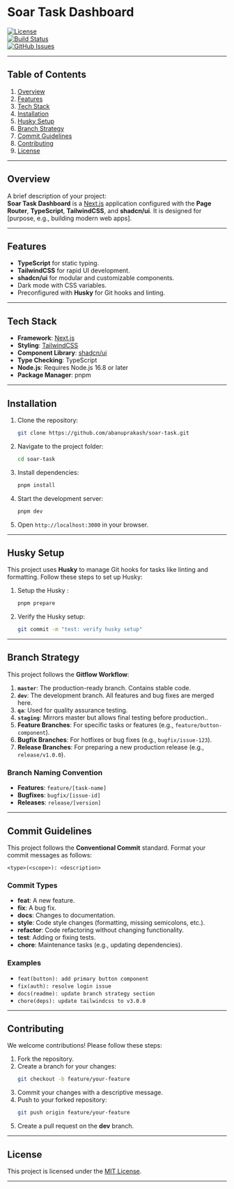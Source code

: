 # **Soar Task Dashboard**

[![License](https://img.shields.io/badge/license-MIT-blue.svg)](LICENSE)  
[![Build Status](https://img.shields.io/github/actions/workflow/status/yourusername/projectname/ci.yml?branch=main)](https://github.com/yourusername/projectname/actions)  
[![GitHub Issues](https://img.shields.io/github/issues/yourusername/projectname.svg)](https://github.com/yourusername/projectname/issues)

---

## **Table of Contents**
1. [Overview](#overview)
2. [Features](#features)
3. [Tech Stack](#tech-stack)
4. [Installation](#installation)
5. [Husky Setup](#husky-setup)
6. [Branch Strategy](#branch-strategy)
7. [Commit Guidelines](#commit-guidelines)
8. [Contributing](#contributing)
9. [License](#license)

---

## **Overview**

A brief description of your project:  
**Soar Task Dashboard** is a [Next.js](https://nextjs.org/) application configured with the **Page Router**, **TypeScript**, **TailwindCSS**, and **shadcn/ui**. It is designed for [purpose, e.g., building modern web apps].

---

## **Features**
- **TypeScript** for static typing.
- **TailwindCSS** for rapid UI development.
- **shadcn/ui** for modular and customizable components.
- Dark mode with CSS variables.
- Preconfigured with **Husky** for Git hooks and linting.

---

## **Tech Stack**
- **Framework**: [Next.js](https://nextjs.org/)
- **Styling**: [TailwindCSS](https://tailwindcss.com/)
- **Component Library**: [shadcn/ui](https://shadcn.dev/)
- **Type Checking**: TypeScript
- **Node.js**: Requires Node.js 16.8 or later
- **Package Manager**: pnpm

---

## **Installation**

1. Clone the repository:

   ```bash
   git clone https://github.com/abanuprakash/soar-task.git
   ```

2. Navigate to the project folder:

   ```bash
   cd soar-task
   ```

3. Install dependencies:

   ```bash
   pnpm install
   ```

4. Start the development server:

   ```bash
   pnpm dev
   ```

5. Open `http://localhost:3000` in your browser.

---

## **Husky Setup**

This project uses **Husky** to manage Git hooks for tasks like linting and formatting. Follow these steps to set up Husky:

1. Setup the Husky :
   ```bash
   pnpm prepare
   ```

2. Verify the Husky setup:
   ```bash
   git commit -m "test: verify husky setup"
   ```

---

## **Branch Strategy**

This project follows the **Gitflow Workflow**:

1. **`master`**: The production-ready branch. Contains stable code.
2. **`dev`**: The development branch. All features and bug fixes are merged here.
2. **`qa`**: Used for quality assurance testing.
2. **`staging`**: Mirrors master but allows final testing before production..
3. **Feature Branches**: For specific tasks or features (e.g., `feature/button-component`).
4. **Bugfix Branches**: For hotfixes or bug fixes (e.g., `bugfix/issue-123`).
5. **Release Branches**: For preparing a new production release (e.g., `release/v1.0.0`).

### **Branch Naming Convention**
- **Features**: `feature/[task-name]`
- **Bugfixes**: `bugfix/[issue-id]`
- **Releases**: `release/[version]`

---

## **Commit Guidelines**

This project follows the **Conventional Commit** standard. Format your commit messages as follows:

```
<type>(<scope>): <description>
```

### **Commit Types**
- **feat**: A new feature.
- **fix**: A bug fix.
- **docs**: Changes to documentation.
- **style**: Code style changes (formatting, missing semicolons, etc.).
- **refactor**: Code refactoring without changing functionality.
- **test**: Adding or fixing tests.
- **chore**: Maintenance tasks (e.g., updating dependencies).

### **Examples**
- `feat(button): add primary button component`
- `fix(auth): resolve login issue`
- `docs(readme): update branch strategy section`
- `chore(deps): update tailwindcss to v3.0.0`

---

## **Contributing**

We welcome contributions! Please follow these steps:

1. Fork the repository.
2. Create a branch for your changes:  
   ```bash
   git checkout -b feature/your-feature
   ```
3. Commit your changes with a descriptive message.
4. Push to your forked repository:
   ```bash
   git push origin feature/your-feature
   ```
5. Create a pull request on the **dev** branch.

---

## **License**

This project is licensed under the [MIT License](LICENSE).

---

